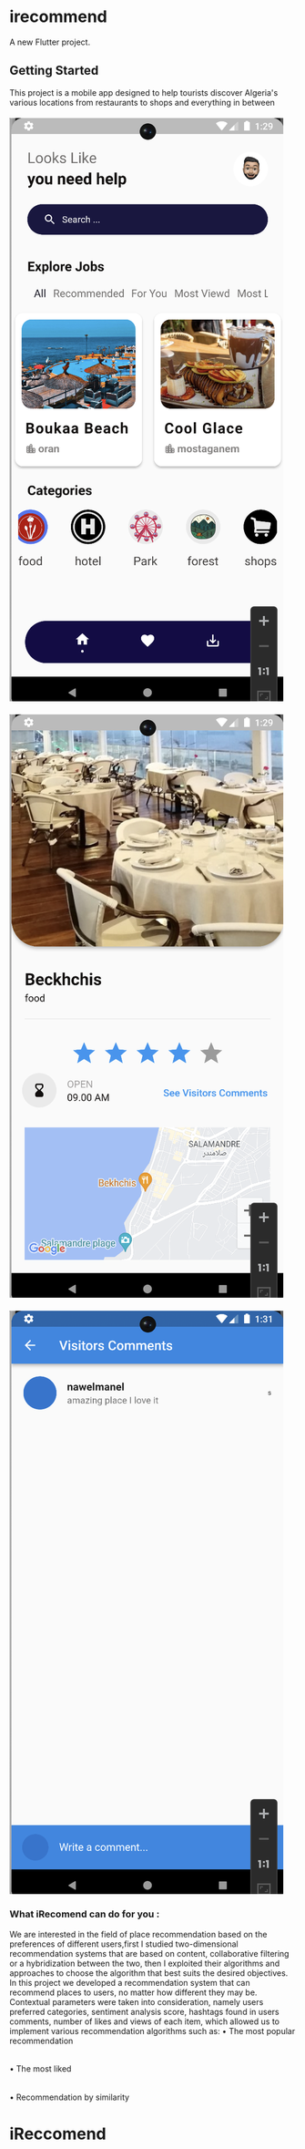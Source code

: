 # irecommend

A new Flutter project.

## Getting Started

This project is a mobile app designed to help tourists discover Algeria's various locations from restaurants to shops and everything in between

#### ![image info](screenshots/Screenshot1.jpg) 
####
#### ![image info](screenshots/Screenshot2.jpg)
####
#### ![image info](screenshots/Screenshot3.jpg)
####
### What iRecomend can do for you :
We are interested in the field of place recommendation based on the preferences of different users,first I studied two-dimensional recommendation systems that are based on content, collaborative filtering or a hybridization between the two, then I exploited their algorithms and approaches to choose the algorithm that best suits the desired objectives.
In this project we developed a recommendation system that can recommend places to users, no matter how different they may be. Contextual parameters were taken into consideration, namely users preferred categories, sentiment analysis score, hashtags found in users comments, number of likes and views of each item, which allowed us to implement various recommendation algorithms such as:
• The most popular recommendation
######
•  The most liked 
######
•  Recommendation by similarity





# iReccomend

